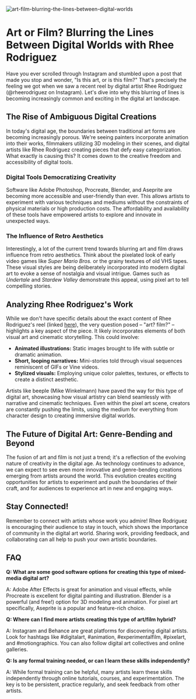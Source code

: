 ![art-film-blurring-the-lines-between-digital-worlds](https://images.pexels.com/photos/9694193/pexels-photo-9694193.jpeg?auto=compress&cs=tinysrgb&fit=crop&h=627&w=1200)

# Art or Film? Blurring the Lines Between Digital Worlds with Rhee Rodriguez

Have you ever scrolled through Instagram and stumbled upon a post that made you stop and wonder, "Is this art, or is this film?" That's precisely the feeling we got when we saw a recent reel by digital artist Rhee Rodriguez (@rheerodriguez on Instagram). Let's dive into why this blurring of lines is becoming increasingly common and exciting in the digital art landscape.

## The Rise of Ambiguous Digital Creations

In today's digital age, the boundaries between traditional art forms are becoming increasingly porous. We're seeing painters incorporate animation into their works, filmmakers utilizing 3D modeling in their scenes, and digital artists like Rhee Rodriguez creating pieces that defy easy categorization. What exactly is causing this? It comes down to the creative freedom and accessibility of digital tools.

### Digital Tools Democratizing Creativity

Software like Adobe Photoshop, Procreate, Blender, and Aseprite are becoming more accessible and user-friendly than ever. This allows artists to experiment with various techniques and mediums without the constraints of physical materials or high production costs. The affordability and availability of these tools have empowered artists to explore and innovate in unexpected ways.

### The Influence of Retro Aesthetics

Interestingly, a lot of the current trend towards blurring art and film draws influence from retro aesthetics. Think about the pixelated look of early video games like *Super Mario Bros.* or the grainy textures of old VHS tapes. These visual styles are being deliberately incorporated into modern digital art to evoke a sense of nostalgia and visual intrigue. Games such as *Undertale* and *Stardew Valley* demonstrate this appeal, using pixel art to tell compelling stories.

## Analyzing Rhee Rodriguez's Work

While we don't have specific details about the exact content of Rhee Rodriguez's reel (linked [here](https://www.instagram.com/rheerodriguez/reel/DNWYOVeRrOo/comment-below-what-u-think-it-is-art-film-%EF%B8%8Fbtw-im-collecting-the-info-of-my-frie/)), the very question posed – "art? film?" – highlights a key aspect of the piece. It likely incorporates elements of both visual art and cinematic storytelling. This could involve:

*   **Animated illustrations:** Static images brought to life with subtle or dramatic animation.
*   **Short, looping narratives:** Mini-stories told through visual sequences reminiscent of GIFs or Vine videos.
*   **Stylized visuals:** Employing unique color palettes, textures, or effects to create a distinct aesthetic.

Artists like beeple (Mike Winkelmann) have paved the way for this type of digital art, showcasing how visual artistry can blend seamlessly with narrative and cinematic techniques. Even within the pixel art scene, creators are constantly pushing the limits, using the medium for everything from character design to creating immersive digital worlds.

## The Future of Digital Art: Genre-Bending and Beyond

The fusion of art and film is not just a trend; it's a reflection of the evolving nature of creativity in the digital age. As technology continues to advance, we can expect to see even more innovative and genre-bending creations emerging from artists around the world. This evolution creates exciting opportunities for artists to experiment and push the boundaries of their craft, and for audiences to experience art in new and engaging ways.

## Stay Connected!

Remember to connect with artists whose work you admire! Rhee Rodriguez is encouraging their audience to stay in touch, which shows the importance of community in the digital art world. Sharing work, providing feedback, and collaborating can all help to push your own artistic boundaries.

## FAQ

**Q: What are some good software options for creating this type of mixed-media digital art?**

A: Adobe After Effects is great for animation and visual effects, while Procreate is excellent for digital painting and illustration. Blender is a powerful (and free!) option for 3D modeling and animation. For pixel art specifically, Aseprite is a popular and feature-rich choice.

**Q: Where can I find more artists creating this type of art/film hybrid?**

A: Instagram and Behance are great platforms for discovering digital artists. Look for hashtags like #digitalart, #animation, #experimentalfilm, #pixelart, and #motiongraphics. You can also follow digital art collectives and online galleries.

**Q: Is any formal training needed, or can I learn these skills independently?**

A: While formal training can be helpful, many artists learn these skills independently through online tutorials, courses, and experimentation. The key is to be persistent, practice regularly, and seek feedback from other artists.